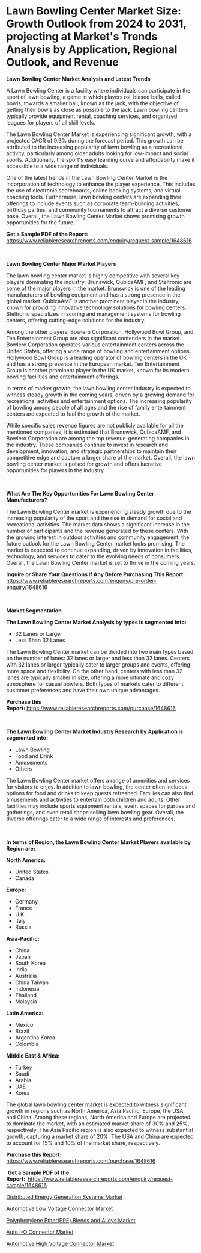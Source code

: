 <p><h1>Lawn Bowling Center Market Size: Growth Outlook from 2024 to 2031, projecting at Market's Trends Analysis by Application, Regional Outlook, and Revenue</h1></p><p><strong>Lawn Bowling Center Market Analysis and Latest Trends</strong></p>
<p><p>A Lawn Bowling Center is a facility where individuals can participate in the sport of lawn bowling, a game in which players roll biased balls, called bowls, towards a smaller ball, known as the jack, with the objective of getting their bowls as close as possible to the jack. Lawn bowling centers typically provide equipment rental, coaching services, and organized leagues for players of all skill levels.</p><p>The Lawn Bowling Center Market is experiencing significant growth, with a projected CAGR of 9.3% during the forecast period. This growth can be attributed to the increasing popularity of lawn bowling as a recreational activity, particularly among older adults looking for low-impact and social sports. Additionally, the sport's easy learning curve and affordability make it accessible to a wide range of individuals.</p><p>One of the latest trends in the Lawn Bowling Center Market is the incorporation of technology to enhance the player experience. This includes the use of electronic scoreboards, online booking systems, and virtual coaching tools. Furthermore, lawn bowling centers are expanding their offerings to include events such as corporate team-building activities, birthday parties, and community tournaments to attract a diverse customer base. Overall, the Lawn Bowling Center Market shows promising growth opportunities for the future.</p></p>
<p><strong>Get a Sample PDF of the Report:&nbsp;</strong> <a href="https://www.reliableresearchreports.com/enquiry/request-sample/1648616">https://www.reliableresearchreports.com/enquiry/request-sample/1648616</a></p>
<p>&nbsp;</p>
<p><strong>Lawn Bowling Center Major Market Players</strong></p>
<p><p>The lawn bowling center market is highly competitive with several key players dominating the industry. Brunswick, QubicaAMF, and Steltronic are some of the major players in the market. Brunswick is one of the leading manufacturers of bowling equipment and has a strong presence in the global market. QubicaAMF is another prominent player in the industry, known for providing innovative technology solutions for bowling centers. Steltronic specializes in scoring and management systems for bowling centers, offering cutting-edge solutions for the industry.</p><p>Among the other players, Bowlero Corporation, Hollywood Bowl Group, and Ten Entertainment Group are also significant contenders in the market. Bowlero Corporation operates various entertainment centers across the United States, offering a wide range of bowling and entertainment options. Hollywood Bowl Group is a leading operator of bowling centers in the UK and has a strong presence in the European market. Ten Entertainment Group is another prominent player in the UK market, known for its modern bowling facilities and entertainment offerings.</p><p>In terms of market growth, the lawn bowling center industry is expected to witness steady growth in the coming years, driven by a growing demand for recreational activities and entertainment options. The increasing popularity of bowling among people of all ages and the rise of family entertainment centers are expected to fuel the growth of the market.</p><p>While specific sales revenue figures are not publicly available for all the mentioned companies, it is estimated that Brunswick, QubicaAMF, and Bowlero Corporation are among the top revenue-generating companies in the industry. These companies continue to invest in research and development, innovation, and strategic partnerships to maintain their competitive edge and capture a larger share of the market. Overall, the lawn bowling center market is poised for growth and offers lucrative opportunities for players in the industry.</p></p>
<p>&nbsp;</p>
<p><strong>What Are The Key Opportunities For Lawn Bowling Center Manufacturers?</strong></p>
<p><p>The Lawn Bowling Center market is experiencing steady growth due to the increasing popularity of the sport and the rise in demand for social and recreational activities. The market data shows a significant increase in the number of participants and the revenue generated by these centers. With the growing interest in outdoor activities and community engagement, the future outlook for the Lawn Bowling Center market looks promising. The market is expected to continue expanding, driven by innovation in facilities, technology, and services to cater to the evolving needs of consumers. Overall, the Lawn Bowling Center market is set to thrive in the coming years.</p></p>
<p><strong>Inquire or Share Your Questions If Any Before Purchasing This Report:</strong> <a href="https://www.reliableresearchreports.com/enquiry/pre-order-enquiry/1648616">https://www.reliableresearchreports.com/enquiry/pre-order-enquiry/1648616</a></p>
<p>&nbsp;</p>
<p><strong>Market Segmentation</strong></p>
<p><strong>The Lawn Bowling Center Market Analysis by types is segmented into:</strong></p>
<p><ul><li>32 Lanes or Larger</li><li>Less Than 32 Lanes</li></ul></p>
<p><p>The Lawn Bowling Center market can be divided into two main types based on the number of lanes: 32 lanes or larger and less than 32 lanes. Centers with 32 lanes or larger typically cater to larger groups and events, offering more space and flexibility. On the other hand, centers with less than 32 lanes are typically smaller in size, offering a more intimate and cozy atmosphere for casual bowlers. Both types of markets cater to different customer preferences and have their own unique advantages.</p></p>
<p><strong>Purchase this Report:&nbsp;</strong><a href="https://www.reliableresearchreports.com/purchase/1648616">https://www.reliableresearchreports.com/purchase/1648616</a></p>
<p>&nbsp;</p>
<p><strong>The Lawn Bowling Center Market Industry Research by Application is segmented into:</strong></p>
<p><ul><li>Lawn Bowling</li><li>Food and Drink</li><li>Amusements</li><li>Others</li></ul></p>
<p><p>The Lawn Bowling Center market offers a range of amenities and services for visitors to enjoy. In addition to lawn bowling, the center often includes options for food and drinks to keep guests refreshed. Families can also find amusements and activities to entertain both children and adults. Other facilities may include sports equipment rentals, event spaces for parties and gatherings, and even retail shops selling lawn bowling gear. Overall, the diverse offerings cater to a wide range of interests and preferences.</p></p>
<p>&nbsp;</p>
<p><strong>In terms of Region, the Lawn Bowling Center Market Players available by Region are:</strong></p>
<p>
    <p> <strong> North America: </strong>
        <ul>
            <li>United States</li>
            <li>Canada</li>
        </ul>
        </p> 
    <p> <strong> Europe: </strong>
        <ul>
            <li>Germany</li>
            <li>France</li>
            <li>U.K.</li>
            <li>Italy</li>
            <li>Russia</li>
        </ul>
        </p> 
    <p> <strong> Asia-Pacific: </strong>
        <ul>
            <li>China</li>
            <li>Japan</li>
            <li>South Korea</li>
            <li>India</li>
            <li>Australia</li>
            <li>China Taiwan</li>
            <li>Indonesia</li>
            <li>Thailand</li>
            <li>Malaysia</li>
        </ul>
        </p> 
    <p> <strong> Latin America: </strong>
        <ul>
            <li>Mexico</li>
            <li>Brazil</li>
            <li>Argentina Korea</li>
            <li>Colombia</li>
        </ul>
        </p> 
    <p> <strong> Middle East & Africa: </strong>
        <ul>
            <li>Turkey</li>
            <li>Saudi</li>
            <li>Arabia</li>
            <li>UAE</li>
            <li>Korea</li>
        </ul>
    </p>
    </p>
<p><p>The global lawn bowling center market is expected to witness significant growth in regions such as North America, Asia Pacific, Europe, the USA, and China. Among these regions, North America and Europe are projected to dominate the market, with an estimated market share of 30% and 25%, respectively. The Asia Pacific region is also expected to witness substantial growth, capturing a market share of 20%. The USA and China are expected to account for 15% and 10% of the market share, respectively.</p></p>
<p><strong>Purchase this Report: </strong><a href="https://www.reliableresearchreports.com/purchase/1648616">https://www.reliableresearchreports.com/purchase/1648616</a></p>
<p>&nbsp;<strong>Get a Sample PDF of the Report:&nbsp;&nbsp;</strong><a href="https://www.reliableresearchreports.com/enquiry/request-sample/1648616">https://www.reliableresearchreports.com/enquiry/request-sample/1648616</a></p>
<p><strong></strong></p>
<p><p><a href="https://issuu.com/reportprime-2/docs/distributed-energy-generation-systems-market-size-">Distributed Energy Generation Systems Market</a></p><p><a href="https://github.com/pizolina/Market-Research-Report-List-3/blob/main/automotive-low-voltage-connector-market.md">Automotive Low Voltage Connector Market</a></p><p><a href="https://issuu.com/reportprime-2/docs/polyphenylene-etherppe-blends-and-alloys-market-si">Polyphenylene Ether(PPE) Blends and Alloys Market</a></p><p><a href="https://github.com/danielneavesallisons03mba/Market-Research-Report-List-1/blob/main/auto-i-o-connector-market.md">Auto I-O Connector Market</a></p><p><a href="https://github.com/tamvrosiya/Market-Research-Report-List-3/blob/main/automotive-high-voltage-connector-market.md">Automotive High Voltage Connector Market</a></p></p>